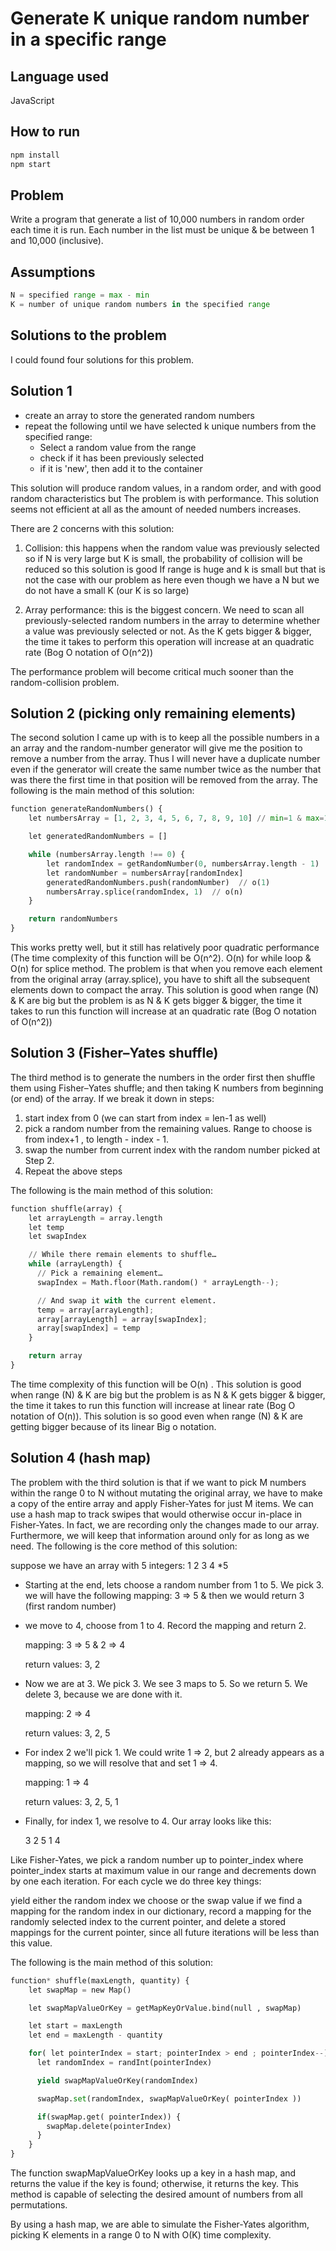 # Generate K unique random number in a specific range

## Language used
JavaScript

## How to run
```bash
npm install
npm start
```

## Problem
Write a program that generate a list of 10,000 numbers in random order each time it is run. Each number in the list must be unique & be between 1 and 10,000 (inclusive).

## Assumptions

```python
N = specified range = max - min
K = number of unique random numbers in the specified range
```

## Solutions to the problem
I could found four solutions for this problem.

## Solution 1
* create an array to store the generated random numbers
* repeat the following until we have selected k unique numbers from the specified range:
   * Select a random value from the range
   * check if it has been previously selected
   * if it is 'new', then add it to the container

This solution will produce random values, in a random order, and with good random characteristics but The problem is with performance. This solution seems not efficient at all as the amount of needed numbers increases.

There are 2 concerns with this solution:
1. Collision: this happens when the random value was previously selected so if N is very large but K is small, the probability of collision will be reduced so this solution is good If range is huge and k is small but that is not the case with our problem as here even though we have a N but we do not have a small K (our K is so large)

2. Array performance: this is the biggest concern. We need to scan all previously-selected random numbers in the array to determine whether a value was previously selected or not. As the K gets bigger & bigger, the time it takes to perform this operation will increase at an quadratic rate (Bog O notation of O(n^2))

The performance problem will become critical much sooner than the random-collision problem.


## Solution 2 (picking only remaining elements)
The second solution I came up with is to keep all the possible numbers in a an array and the random-number generator will give me the position to remove a number from the array. Thus I will never have a duplicate number even if the generator will create the same number twice as the number that was there the first time in that position will be removed from the array. The following is the main method of this solution:

```python
function generateRandomNumbers() {
    let numbersArray = [1, 2, 3, 4, 5, 6, 7, 8, 9, 10] // min=1 & max=10

    let generatedRandomNumbers = []

    while (numbersArray.length !== 0) {
        let randomIndex = getRandomNumber(0, numbersArray.length - 1)
        let randomNumber = numbersArray[randomIndex]
        generatedRandomNumbers.push(randomNumber)  // o(1)
        numbersArray.splice(randomIndex, 1)  // o(n)
    }

    return randomNumbers
}
```
This works pretty well, but it still has relatively poor quadratic performance (The time complexity of this function will be O(n^2). O(n) for while loop & O(n) for splice method. The problem is that when you remove each element from the original array (array.splice), you have to shift all the subsequent elements down to compact the array. This solution is good when range (N) & K are big but the problem is as N & K gets bigger & bigger, the time it takes to run this function will increase at an quadratic rate (Bog O notation of O(n^2))

## Solution 3 (Fisher–Yates shuffle)
The third method is to generate the numbers in the order first then shuffle them using Fisher–Yates shuffle; and then taking K numbers from beginning (or end) of the array. If we break it down in steps:
1. start index from 0 (we can start from index = len-1 as well)
2. pick a random number from the remaining values. Range to choose is from index+1 , to length - index - 1.
3. swap the number from current index with the random number picked at Step 2.
4. Repeat the above steps

The following is the main method of this solution:

```python
function shuffle(array) {
    let arrayLength = array.length
    let temp
    let swapIndex

    // While there remain elements to shuffle…
    while (arrayLength) {
      // Pick a remaining element…
      swapIndex = Math.floor(Math.random() * arrayLength--);

      // And swap it with the current element.
      temp = array[arrayLength];
      array[arrayLength] = array[swapIndex];
      array[swapIndex] = temp
    }

    return array
}
```

The time complexity of this function will be O(n) . This solution is good when range (N) & K are big but the problem is as N & K gets bigger & bigger, the time it takes to run this function will increase at linear rate (Bog O notation of O(n)). This solution is so good even when range (N) & K are getting bigger because of its linear Big o notation.

## Solution 4 (hash map)
The problem with the third solution is that if we want to pick M numbers within the range 0 to N without mutating the original array, we have to make a copy of the entire array and apply Fisher-Yates for just M items. We can use a hash map to track swipes that would otherwise occur in-place in Fisher-Yates. In fact, we are recording only the changes made to our array. Furthermore, we will keep that information around only for as long as we need. The following is the core method of this solution:

suppose we have an array with 5 integers:       1 2 3 4 *5
* Starting at the end, lets choose a random number from 1 to 5. We pick 3. we will have the following mapping: 3 => 5 & then we would return 3 (first random number)
* we move to 4, choose from 1 to 4. Record the mapping and return 2.

  mapping:
  3 => 5 & 2 => 4

  return values: 3, 2

* Now we are at 3. We pick 3. We see 3 maps to 5. So we return 5. We delete 3, because we are done with it.

  mapping:
  2 => 4

  return values: 3, 2, 5

* For index 2 we'll pick 1. We could write 1 => 2, but 2 already appears as a mapping, so we will resolve that and set 1 => 4.

  mapping:
  1 => 4

  return values: 3, 2, 5, 1
* Finally, for index 1, we resolve to 4. Our array looks like this:

  3 2 5 1 4

Like Fisher-Yates, we pick a random number up to pointer_index where pointer_index starts at maximum value in our range and decrements down by one each iteration. For each cycle we do three key things:

yield either the random index we choose or the swap value if we find a mapping for the random index in our dictionary, record a mapping for the randomly selected index to the current pointer, and delete a stored mappings for the current pointer, since all future iterations will be less than this value.

The following is the main method of this solution:

```python
function* shuffle(maxLength, quantity) {
    let swapMap = new Map()

    let swapMapValueOrKey = getMapKeyOrValue.bind(null , swapMap)

    let start = maxLength
    let end = maxLength - quantity

    for( let pointerIndex = start; pointerIndex > end ; pointerIndex--) {
      let randomIndex = randInt(pointerIndex)

      yield swapMapValueOrKey(randomIndex)

      swapMap.set(randomIndex, swapMapValueOrKey( pointerIndex ))

      if(swapMap.get( pointerIndex)) {
        swapMap.delete(pointerIndex)
      }
    }
}
```

The function swapMapValueOrKey looks up a key in a hash map, and returns the value if the key is found; otherwise, it returns the key. This method is capable of selecting the desired amount of numbers from all permutations.

By using a hash map, we are able to simulate the Fisher-Yates algorithm, picking K elements in a range 0 to N with O(K) time complexity.
